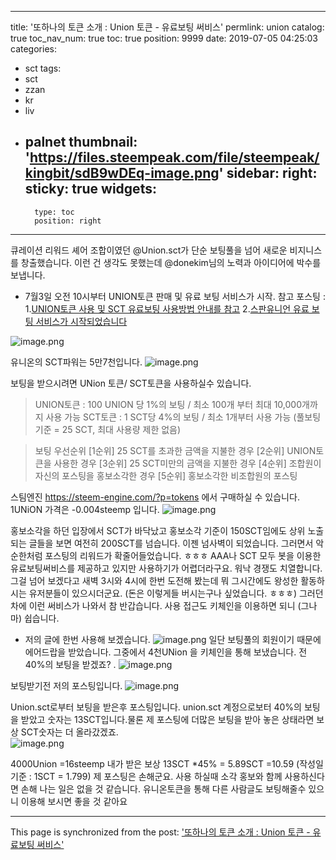 
---
title: '또하나의 토큰 소개 : Union 토큰 - 유료보팅 써비스'
permlink: union
catalog: true
toc_nav_num: true
toc: true
position: 9999
date: 2019-07-05 04:25:03
categories:
- sct
tags:
- sct
- zzan
- kr
- liv
- palnet
thumbnail: 'https://files.steempeak.com/file/steempeak/kingbit/sdB9wDEq-image.png'
sidebar:
    right:
        sticky: true
widgets:
    -
        type: toc
        position: right
---



큐레이션 리워드 셰어 조합이였던 @Union.sct가 단순 보팅풀을 넘어 새로운 비지니스를 창출했습니다. 이런 건 생각도 못했는데 @donekim님의 노력과 아이디어에 박수를 보냅니다. 

- 7월3일 오전 10시부터 UNION토큰 판매 및 유료 보팅 서비스가 시작. 
참고 포스팅 :
1.[UNION토큰 사용 및 SCT 유료보팅 사용방법 안내를 참고](https://www.steemcoinpan.com/sct/@union.sct/union-sct)
2.[스판유니언 유료 보팅 서비스가 시작되었습니다](https://www.steemcoinpan.com/sct/@union.sct/sct-union)

![image.png](https://files.steempeak.com/file/steempeak/kingbit/sdB9wDEq-image.png)

유니온의 SCT파워는 5만7천입니다. 
![image.png](https://files.steempeak.com/file/steempeak/kingbit/wdzQvNfU-image.png)

보팅을 받으시려면 UNion 토큰/ SCT토큰을 사용하실수 있습니다. 
>UNION토큰 : 100 UNION 당 1%의 보팅 / 최소 100개 부터 최대 10,000개까지 사용 가능
SCT토큰 : 1 SCT당 4%의 보팅 / 최소 1개부터 사용 가능 (풀보팅 기준 = 25 SCT, 최대 사용량 제한 없음)

>보팅 우선순위
[1순위] 25 SCT를 초과한 금액을 지불한 경우
[2순위] UNION토큰을 사용한 경우
[3순위] 25 SCT미만의 금액을 지불한 경우
[4순위] 조합원이 자신의 포스팅을 홍보소각한 경우
[5순위] 홍보소각한 비조합원의 포스팅

스팀엔진 https://steem-engine.com/?p=tokens 에서 구매하실 수 있습니다. 
1UNiON 가격은 -0.004steemp 입니다. 
![image.png](https://files.steempeak.com/file/steempeak/kingbit/LQdsluy5-image.png)

홍보소각을 하던 입장에서 SCT가 바닥났고 홍보소각 기준이 150SCT임에도 상위 노출되는 글들을 보면 여전히 200SCT를 넘습니다. 이젠 넘사벽이 되었습니다. 그러면서 악순한처럼 포스팅의 리워드가 확줄어들었습니다. ㅎㅎㅎ
AAA나 SCT 모두 봇을 이용한 유료보팅써비스를 제공하고 있지만 사용하기가  어렵더라구요. 워낙 경쟁도 치열합니다. 그걸 넘어 보겠다고 새벽 3시와 4시에 한번 도전해 봤는데 뭐 그시간에도 왕성한 활동하시는 유저분들이 있으시더군요. (돈은 이렇게들 버시는구나 싶었습니다. ㅎㅎㅎ)
그러던 차에 이런 써비스가 나와서 참 반갑습니다. 사용 접근도 키체인을 이용하면 되니 (그나마) 쉽습니다. 

- 저의 글에 한번 사용해 보겠습니다. 
![image.png](https://files.steempeak.com/file/steempeak/kingbit/TKZzNTmq-image.png)
일단 보팅풀의 회원이기 때문에 에어드랍을 받았습니다. 그중에서 4천UNion 을 키체인을 통해 보냈습니다. 
전 40%의 보팅을 받겠죠? . 
![image.png](https://files.steempeak.com/file/steempeak/kingbit/9XdhNkDb-image.png)

보팅받기전 저의 포스팅입니다. 
![image.png](https://files.steempeak.com/file/steempeak/kingbit/Jb4VQQLj-image.png)

Union.sct로부터 보팅을 받은후 포스팅입니다. 
union.sct 계정으로보터 40%의 보팅을 받았고 숫자는 13SCT입니다.물론 제 포스팅에 더많은 보팅을 받아 놓은 상태라면 보상 SCT숫자는 더 올라갔겠죠.  
![image.png](https://files.steempeak.com/file/steempeak/kingbit/IGcrKDMv-image.png)


4000Union =16steemp 
내가 받은 보상 13SCT *45% = 5.89SCT =10.59 (작성일 기준 : 1SCT = 1.799)
제 포스팅은 손해군요. 
사용 하실때 소각 홍보와 함께 사용하신다면 손해 나는 일은 없을 것 같습니다. 
유니온토큰을 통해 다른 사람글도 보팅해줄수 있으니 이용해 보시면 좋을 것 같아요 
 


- - -

This page is synchronized from the post: ['또하나의 토큰 소개 : Union 토큰 - 유료보팅 써비스'](https://steemit.com/@kingbit/union)
